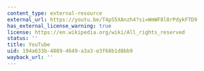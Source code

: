 ```yaml
---
content_type: external-resource
external_url: https://youtu.be/T4pS5XAnzh4?si=WmWF8l8rPdykFTD9
has_external_license_warning: true
license: https://en.wikipedia.org/wiki/All_rights_reserved
status: ''
title: YouTube
uid: 194a633b-4889-4649-a3a3-e3f68b1d8bb9
wayback_url: ''
---
```

